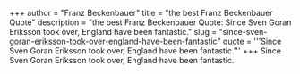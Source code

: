 +++
author = "Franz Beckenbauer"
title = "the best Franz Beckenbauer Quote"
description = "the best Franz Beckenbauer Quote: Since Sven Goran Eriksson took over, England have been fantastic."
slug = "since-sven-goran-eriksson-took-over-england-have-been-fantastic"
quote = '''Since Sven Goran Eriksson took over, England have been fantastic.'''
+++
Since Sven Goran Eriksson took over, England have been fantastic.
